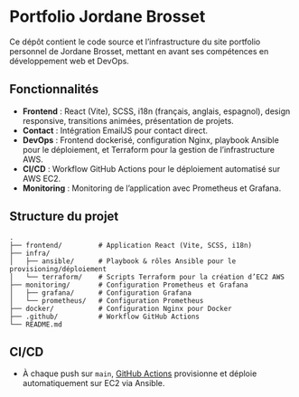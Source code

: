 # Portfolio Jordane Brosset

Ce dépôt contient le code source et l’infrastructure du site portfolio personnel de Jordane Brosset, mettant en avant ses compétences en développement web et DevOps.

## Fonctionnalités

- **Frontend** : React (Vite), SCSS, i18n (français, anglais, espagnol), design responsive, transitions animées, présentation de projets.
- **Contact** : Intégration EmailJS pour contact direct.
- **DevOps** : Frontend dockerisé, configuration Nginx, playbook Ansible pour le déploiement, et Terraform pour la gestion de l’infrastructure AWS.
- **CI/CD** : Workflow GitHub Actions pour le déploiement automatisé sur AWS EC2.
- **Monitoring** : Monitoring de l’application avec Prometheus et Grafana.

## Structure du projet

```
.
├── frontend/         # Application React (Vite, SCSS, i18n)
├── infra/
│   ├── ansible/      # Playbook & rôles Ansible pour le provisioning/déploiement
│   └── terraform/    # Scripts Terraform pour la création d’EC2 AWS
├── monitoring/       # Configuration Prometheus et Grafana
│   ├── grafana/      # Configuration Grafana
│   └── prometheus/   # Configuration Prometheus
├── docker/           # Configuration Nginx pour Docker
├── .github/          # Workflow GitHub Actions
└── README.md
```

## CI/CD

- À chaque push sur `main`, [GitHub Actions](.github/workflows/ci.yml) provisionne et déploie automatiquement sur EC2 via Ansible.